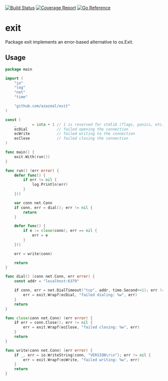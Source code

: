 [![Build Status](https://github.com/azazeal/exit/actions/workflows/build.yml/badge.svg)](https://github.com/azazeal/exit/actions/workflows/build.yml)
[![Coverage Report](https://coveralls.io/repos/github/azazeal/exit/badge.svg?branch=master)](https://coveralls.io/github/azazeal/exit?branch=master)
[![Go Reference](https://pkg.go.dev/badge/github.com/azazeal/exit.svg)](https://pkg.go.dev/github.com/azazeal/exit)

# exit

Package exit implements an error-based alternative to os.Exit.

## Usage

```go
package main

import (
	"io"
	"log"
	"net"
	"time"

	"github.com/azazeal/exit"
)

const (
	_       = iota + 1 // 1 is reserved for stdlib (flags, panics, etc)
	ecDial             // failed opening the connection
	ecWrite            // failed writing to the connection
	ecClose            // failed closing the connection
)

func main() {
	exit.With(run())
}

func run() (err error) {
	defer func() {
		if err != nil {
			log.Println(err)
		}
	}()

	var conn net.Conn
	if conn, err = dial(); err != nil {
		return
	}

	defer func() {
		if e := close(conn); err == nil {
			err = e
		}
	}()

	err = write(conn)

	return
}

func dial() (conn net.Conn, err error) {
	const addr = "localhost:6379"

	if conn, err = net.DialTimeout("tcp", addr, time.Second<<1); err != nil {
		err = exit.Wrapf(ecDial, "failed dialing: %w", err)
	}
	return
}

func close(conn net.Conn) (err error) {
	if err = conn.Close(); err != nil {
		err = exit.Wrapf(ecClose, "failed closing: %w", err)
	}
	return
}

func write(conn net.Conn) (err error) {
	if _, err = io.WriteString(conn, "VERSION\r\n"); err != nil {
		err = exit.Wrapf(ecWrite, "failed writing: %w", err)
	}
	return
}

```
